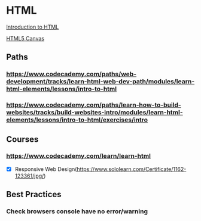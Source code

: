 # HTML

[Introduction to HTML](https://www.codecademy.com/learn/learn-html)

[HTML5 Canvas](https://classroom.udacity.com/courses/ud292)
## Paths
### https://www.codecademy.com/paths/web-development/tracks/learn-html-web-dev-path/modules/learn-html-elements/lessons/intro-to-html
### https://www.codecademy.com/paths/learn-how-to-build-websites/tracks/build-websites-intro/modules/learn-html-elements/lessons/intro-to-html/exercises/intro
## Courses
### https://www.codecademy.com/learn/learn-html
- [x] Responsive Web Design(https://www.sololearn.com/Certificate/1162-123361/jpg/)
## Best Practices
### Check browsers console have no error/warning

